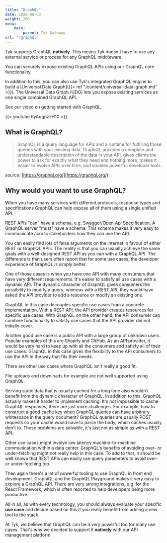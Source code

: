 ```yaml
---
title: "GraphQL"
date: 2020-06-03
weight: 200
menu:
    main:
        parent: Tyk Gateway
url: "/graphql"
---
```


Tyk supports GraphQL **natively**. This means Tyk doesn't have to use any external service or process for any GraphQL middleware. 

You can securely expose existing GraphQL APIs using our GraphQL core functionality.

In addition to this, you can also use Tyk's integrated GraphQL engine to build a [Universal Data Graph]({{< ref "/content/universal-data-graph.md" >}}). The Universal Data Graph (UDG) lets you expose existing services as one single combined GraphQL API.

See our video on getting started with GraphQL.

{{< youtube 6yAqgnzzH10 >}}

## What is GraphQL?

> GraphQL is a query language for APIs and a runtime for fulfilling those queries with your existing data. GraphQL provides a complete and understandable description of the data in your API, gives clients the power to ask for exactly what they need and nothing more, makes it easier to evolve APIs over time, and enables powerful developer tools.

source: [https://graphql.org/](https://graphql.org/)

## Why would you want to use GraphQL?

When you have many services with different protocols, response types and specifications GraphQL can help expose all of them using a single unified API.

REST APIs "can" have a schema, e.g. Swagger/Open Api Specification. A GraphQL server "must" have a schema.
This schema makes it very easy to communicate across stakeholders how they can use the API.

You can easily find lots of false arguments on the internet in favour of either REST or GraphQL APIs.
The reality is that you can usually achieve the same goals with a well-designed REST API as you can with a GraphQL API.
The difference is that users often report that for some use cases, the developer experience of GraphQL is simply better.

One of those cases is when you have one API with many consumers that have very different requirements.
It's easier to satisfy all use cases with a dynamic API.
The dynamic character of GraphQL gives consumers the possibility to modify a query; whereas with a REST API, they would have asked the API provider to add a resource or modify an existing one.

GraphQL in this case decouples specific use cases from a concrete implementation.
With a REST API, the API provider creates resources for specific use cases.
With GraphQL on the other hand, the API consumer can combine functionality to satisfy use cases that the API provider did not initially cover.

Another good use case is a public API with a large group of unknown users.
Popular examples of this are Shopify and GitHub.
As an API provider, it would be very hard to keep up with all the consumers and satisfy all of their use cases.
GraphQL in this case gives the flexibility to the API consumers to use the API in the way that fits their needs.

There are other use cases where GraphQL isn't really a good fit.

File uploads and downloads for example are not well supported using GraphQL.

Serving static data that is usually cached for a long time also wouldn't benefit from the dynamic character of GraphQL.
In addition to this, GraphQL actually makes it harder to implement caching. It's not impossible to cache GraphQL responses, there are just more challenges.
For example, how to construct a good cache key when GraphQL queries can have arbitrary whitespace in the query document?
GraphQL queries are usually POST requests so your cache would have to parse the body, which caches usually don't to.
These problems are solvable, it's just not as simple as with a REST API.

Other use cases might involve low latency machine-to-machine communication within a data center.
GraphQL's benefits of avoiding over- or under-fetching might not really help in this case.
To add to that, it should be well known that REST APIs can easily use query parameters to avoid over- or under-fetching too.

Then again there's a lot of powerful tooling to use GraphQL in front end development.
GraphiQL and the GraphQL Playground makes it very easy to explore a GraphQL API.
There are very strong integrations, e.g. for the React Framework, which is often reported to help developers being more productive.

All in all, as with every technology, you should always evaluate your specific **use case** and decide based on this if you really benefit from adding a new tool to the stack.

At Tyk, we believe that GraphQL can be a very powerful too for many use cases. That's why we decided to support it **natively** with our API management platform. 
